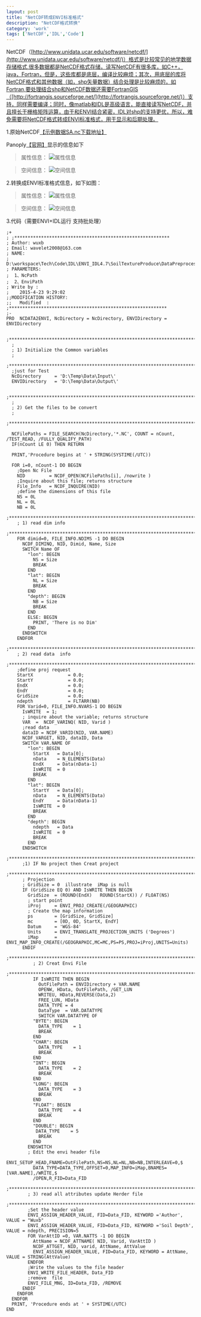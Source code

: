 ```yaml
---
layout: post
title: "NetCDF转成ENVI标准格式"
description: "NetCDF格式转换"
category: 'work'
tags: ['NetCDF','IDL','Code']
---
```


NetCDF（[http://www.unidata.ucar.edu/software/netcdf/](http://www.unidata.ucar.edu/software/netcdf/)）格式是比较常见的地学数据存储格式,很多数据都是NetCDF格式存储，读写NetCDF有很多库，如C++，java，Fortran，但是，这些库都是底层，编译比较麻烦；其次，用底层的库将NetCDF格式和其他数据（如，shp矢量数据）结合处理是比较麻烦的，如Fortran,要处理结合shp和NetCDF数据还需要FortranGIS（[http://fortrangis.sourceforge.net/](http://fortrangis.sourceforge.net/)）支持，同样需要编译；同时，像matlab和IDL是高级语言，能直接读写NetCDF，并且擅长于栅格矩阵运算，由于和ENVI结合紧密，IDL对shp的支持更优，所以，难免需要将NetCDF格式转成ENVI标准格式，用于显示和后期处理。

<!--more-->

1.原始NetCDF[【示例数据SA.nc下载地址】](http://globalchange.bnu.edu.cn/research/soil2)

Panoply[【官网】](http://www.giss.nasa.gov/tools/panoply/)显示的信息如下
> 属性信息：
> ![属性信息](/images/NetCDF.jpg)


> 空间信息：
> ![空间信息](/images/PanoplyNetcdf.jpg)


2.转换成ENVI标准格式信息，如下如图：
> 属性信息：
> ![属性信息](/images/Envi.jpg)


> 空间信息：
> ![空间信息](/images/Enviing.jpg)


3.代码（需要ENVI+IDL运行  支持批处理）

    ;+
    ; ;**********************************************************
    ; Author: wuxb
    ; Email: wavelet2008@163.com
    ; NAME:
    ;    D:\workspace\Tech\Code\IDL\ENVI_IDL4.7\SoilTextureProduce\DataPreprocessing\NCData2ENVI.pro
    ; PARAMETERS:
    ;  1、NcPath
    ;  2、EnviPath
    ; Write by :
    ;    2015-4-23 9:29:02
    ;;MODIFICATION HISTORY:
    ;;   Modified  :
    ;***********************************************************
    ;-
    PRO  NCDATA2ENVI, NcDirectory = NcDirectory, ENVIDirectory = ENVIDirectory

      ;**************************************************************************
      ;
      ; 1) Initialize the Common variables
      ;
      ;**************************************************************************
      ;just for Test
      NcDirectory     = 'D:\Temp\Data\Input\'
      ENVIDirectory   = 'D:\Temp\Data\Output\'
  
      ;**************************************************************************
      ;
      ; 2) Get the files to be convert
      ;
      ;**************************************************************************
  
      NCFilePaths = FILE_SEARCH(NcDirectory,'*.NC', COUNT = nCount, /TEST_READ, /FULLY_QUALIFY_PATH)
      IF(nCount LE 0) THEN RETURN
  
      PRINT,'Procedure begins at ' + STRING(SYSTIME(/UTC))
  
      FOR i=0, nCount-1 DO BEGIN
        ;Open Nc File
        NID         = NCDF_OPEN(NCFilePaths[i], /nowrite )
        ;Inquire about this file; returns structure
        File_Info   = NCDF_INQUIRE(NID)
        ;define the dimensions of this file
        NS = 0L
        NL = 0L
        NB = 0L
        ;**************************************************************************
        ; 1) read dim info
        ;**************************************************************************
        FOR dimid=0, FILE_INFO.NDIMS -1 DO BEGIN
          NCDF_DIMINQ, NID, Dimid, Name, Size
          SWITCH Name OF
            "lon": BEGIN
              NS = Size
              BREAK
            END
            "lat": BEGIN
              NL = Size
              BREAK
            END
            "depth": BEGIN
              NB = Size
              BREAK
            END
            ELSE: BEGIN
              PRINT, 'There is no Dim'
            END
          ENDSWITCH
        ENDFOR
        ;**************************************************************************
        ; 2) read data  info
        ;**************************************************************************
        ;define proj request
        StartX             = 0.0;
        StartY             = 0.0;
        EndX               = 0.0;
        EndY               = 0.0;
        GridSize           = 0.0;
        ndepth             = FLTARR(NB)
        FOR Varid=0, FILE_INFO.NVARS-1 DO BEGIN
          IsWRITE  = 1;
          ; inquire about the variable; returns structure
          VAR  =  NCDF_VARINQ( NID, Varid )
          ;read data
          dataID = NCDF_VARID(NID, VAR.NAME)
          NCDF_VARGET, NID, dataID, Data
          SWITCH VAR.NAME OF
            "lon": BEGIN
              StartX   = Data[0];
              nData    = N_ELEMENTS(Data)
              EndX     = Data(nData-1)
              IsWRITE  = 0
              BREAK
            END
            "lat": BEGIN
              StartY   = Data[0];
              nData    = N_ELEMENTS(Data)
              EndY     = Data(nData-1)
              IsWRITE  = 0
              BREAK
            END
            "depth": BEGIN
              ndepth   = Data
              IsWRITE  = 0
              BREAK
            END
          ENDSWITCH
          ;**************************************************************************
          ;1) IF No project then Creat project
          ;**************************************************************************
          ; Projection
          ; GridSize = 0  illustrate  iMap is null
          IF (GridSize EQ 0) AND IsWRITE THEN BEGIN
            GridSize  = (ROUND(EndX)   ROUND(StartX)) / FLOAT(NS)
            ; start point
            iProj     = ENVI_PROJ_CREATE(/GEOGRAPHIC)
            ; Create the map information
            ps        = [GridSize, GridSize]
            mc        = [0D, 0D, StartX, EndY]
            Datum     = 'WGS-84'
            Units     = ENVI_TRANSLATE_PROJECTION_UNITS ('Degrees')
            iMap      = ENVI_MAP_INFO_CREATE(/GEOGRAPHIC,MC=MC,PS=PS,PROJ=iProj,UNITS=Units)
          ENDIF
              ;**************************************************************************
              ; 2) Creat Envi File
              ;**************************************************************************
              IF IsWRITE THEN BEGIN
                OutFilePath = ENVIDirectory + VAR.NAME
                OPENW, HData, OutFilePath, /GET_LUN
                WRITEU, HData,REVERSE(Data,2)
                FREE_LUN, HData
                DATA_TYPE = 4
                DataType  = VAR.DATATYPE
                SWITCH VAR.DATATYPE OF
              "BYTE": BEGIN
                DATA_TYPE    = 1
                BREAK
              END
              "CHAR": BEGIN
                DATA_TYPE    = 1
                BREAK
              END
              "INT": BEGIN
                DATA_TYPE    = 2
                BREAK
              END
              "LONG": BEGIN
                DATA_TYPE    = 3
                BREAK
              END
              "FLOAT": BEGIN
                DATA_TYPE    = 4
                BREAK
              END
              "DOUBLE": BEGIN
               DATA_TYPE    = 5
                BREAK
              END
            ENDSWITCH
            ; Edit the envi header file
            ENVI_SETUP_HEAD,FNAME=OutFilePath,NS=NS,NL=NL,NB=NB,INTERLEAVE=0,$
              DATA_TYPE=DATA_TYPE,OFFSET=0,MAP_INFO=iMap,BNAMES=[VAR.NAME],/WRITE,$
              /OPEN,R_FID=Data_FID
            ;**************************************************************************
            ; 3) read all attributes update Herder file
            ;**************************************************************************
            ;Set the header value
            ENVI_ASSIGN_HEADER_VALUE, FID=Data_FID, KEYWORD ='Author',  VALUE = "Wuxb"
            ENVI_ASSIGN_HEADER_VALUE, FID=Data_FID, KEYWORD ='Soil Depth',  VALUE = ndepth, PRECISION=5
            FOR VarAttID =0, VAR.NATTS -1 DO BEGIN
              AttName = NCDF_ATTNAME( NID, Varid, VarAttID )
              NCDF_ATTGET, NID, varid, AttName, AttValue
              ENVI_ASSIGN_HEADER_VALUE, FID=Data_FID, KEYWORD = AttName,  VALUE = STRING(AttValue)
            ENDFOR
            ;Write the values to the file header
            ENVI_WRITE_FILE_HEADER, Data_FID
            ;remove  file
            ENVI_FILE_MNG, ID=Data_FID, /REMOVE
          ENDIF
        ENDFOR
      ENDFOR
      PRINT, 'Procedure ends at ' + SYSTIME(/UTC)
    END
